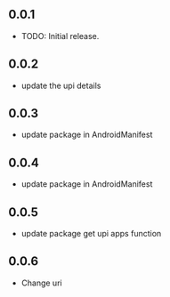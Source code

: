 ## 0.0.1
* TODO: Initial release.

## 0.0.2
* update the upi details

## 0.0.3
* update package in AndroidManifest

## 0.0.4
* update package in AndroidManifest

## 0.0.5
* update package get upi apps function

## 0.0.6
* Change uri